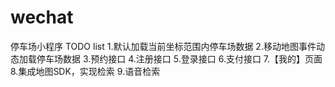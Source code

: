 # wechat
停车场小程序
TODO list
1.默认加载当前坐标范围内停车场数据 
2.移动地图事件动态加载停车场数据
3.预约接口
4.注册接口
5.登录接口
6.支付接口
7.【我的】页面
8.集成地图SDK，实现检索
9.语音检索
